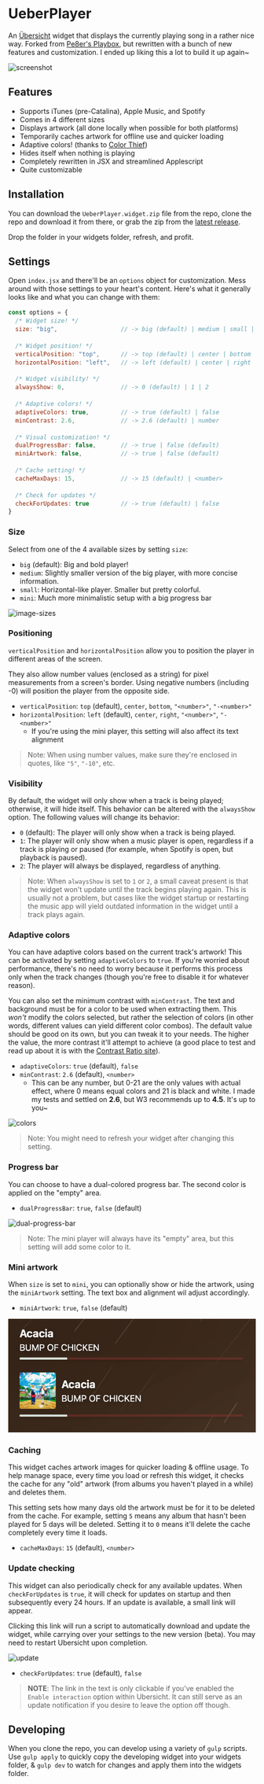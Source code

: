 
# UeberPlayer
An [Übersicht](http://tracesof.net/uebersicht/) widget that displays the currently playing song in a rather nice way. Forked from [Pe8er's Playbox](https://github.com/Pe8er/Playbox.widget), but rewritten with a bunch of new features and customization. I ended up liking this a lot to build it up again~

![screenshot](screenshot.png)

## Features
- Supports iTunes (pre-Catalina), Apple Music, and Spotify
- Comes in 4 different sizes
- Displays artwork (all done locally when possible for both platforms)
- Temporarily caches artwork for offline use and quicker loading
- Adaptive colors! (thanks to [Color Thief](https://lokeshdhakar.com/projects/color-thief/))
- Hides itself when nothing is playing
- Completely rewritten in JSX and streamlined Applescript
- Quite customizable

## Installation
You can download the `UeberPlayer.widget.zip` file from the repo, clone the repo and download it from there, or grab the zip from the [latest release](https://github.com/acluelessdanny/ueberplayer/releases/latest).

Drop the folder in your widgets folder, refresh, and profit.

## Settings
Open `index.jsx` and there'll be an `options` object for customization. Mess around with those settings to your heart's content. Here's what it generally looks like and what you can change with them:

```js
const options = {
  /* Widget size! */
  size: "big",                  // -> big (default) | medium | small | mini

  /* Widget position! */
  verticalPosition: "top",      // -> top (default) | center | bottom | "<number>" | "-<number>"
  horizontalPosition: "left",   // -> left (default) | center | right | "<number>" | "-<number>"

  /* Widget visibility! */
  alwaysShow: 0,                // -> 0 (default) | 1 | 2

  /* Adaptive colors! */
  adaptiveColors: true,         // -> true (default) | false
  minContrast: 2.6,             // -> 2.6 (default) | number

  /* Visual customization! */
  dualProgressBar: false,       // -> true | false (default)
  miniArtwork: false,           // -> true | false (default)

  /* Cache setting! */
  cacheMaxDays: 15,             // -> 15 (default) | <number>

  /* Check for updates */
  checkForUpdates: true         // -> true (default) | false
}
```

### Size
Select from one of the 4 available sizes by setting `size`:

- `big` (default): Big and bold player!
- `medium`: Slightly smaller version of the big player, with more concise information.
- `small`: Horizontal-like player. Smaller but pretty colorful.
- `mini`: Much more minimalistic setup with a big progress bar

![image-sizes](./images/sizes.png)

### Positioning
`verticalPosition` and `horizontalPosition` allow you to position the player in different areas of the screen.

They also allow number values (enclosed as a string) for pixel measurements from a screen's border. Using negative numbers (including -0) will position the player from the opposite side.

- `verticalPosition`: `top` (default), `center`, `bottom`, `"<number>"`, `"-<number>"`
- `horizontalPosition`: `left` (default), `center`, `right`, `"<number>"`, `"-<number>"`
  - If you're using the mini player, this setting will also affect its text alignment

> Note: When using number values, make sure they're enclosed in quotes, like `"5"`, `"-10"`, etc.

### Visibility
By default, the widget will only show when a track is being played; otherwise, it will hide itself. This behavior can be altered with the `alwaysShow` option. The following values will change its behavior:

- `0` (default): The player will only show when a track is being played.
- `1`: The player will only show when a music player is open, regardless if a track is playing or paused (for example, when Spotify is open, but playback is paused).
- `2`: The player will always be displayed, regardless of anything.

> Note: When `alwaysShow` is set to `1` or `2`, a small caveat present is that the widget won't update until the track begins playing again. This is usually not a problem, but cases like the widget startup or restarting the music app will yield outdated information in the widget until a track plays again.

### Adaptive colors
You can have adaptive colors based on the current track's artwork! This can be activated by setting `adaptiveColors` to `true`. If you're worried about performance, there's no need to worry because it performs this process only when the track changes (though you're free to disable it for whatever reason).

You can also set the minimum contrast with `minContrast`. The text and background must be for a color to be used when extracting them. This _won't_ modify the colors selected, but rather the selection of colors (in other words, different values can yield different color combos). The default value should be good on its own, but you can tweak it to your needs. The higher the value, the more contrast it'll attempt to achieve (a good place to test and read up about it is with the [Contrast Ratio site](https://contrast-ratio.com/)).

- `adaptiveColors`: `true` (default), `false`
- `minContrast`: `2.6` (default), `<number>`
  - This can be any number, but 0-21 are the only values with actual effect, where 0 means equal colors and 21 is black and white. I made my tests and settled on **2.6**, but W3 recommends up to **4.5**. It's up to you~

![colors](images/colors.png)

> Note: You might need to refresh your widget after changing this setting.

### Progress bar
You can choose to have a dual-colored progress bar. The second color is applied on the "empty" area.

- `dualProgressBar`: `true`, `false` (default)

![dual-progress-bar](images/dualbar.png)

> Note: The mini player will always have its "empty" area, but this setting will add some color to it.

### Mini artwork
When `size` is set to `mini`, you can optionally show or hide the artwork, using the `miniArtwork` setting. The text box and alignment wil adjust accordingly.

- `miniArtwork`: `true`, `false` (default)

![mini-artwork](images/miniart.png)

### Caching
This widget caches artwork images for quicker loading & offline usage. To help manage space, every time you load or refresh this widget, it checks the cache for any "old" artwork (from albums you haven't played in a while) and deletes them.

This setting sets how many days old the artwork must be for it to be deleted from the cache. For example, setting `5` means any album that hasn't been played for 5 days will be deleted. Setting it to `0` means it'll delete the cache completely every time it loads.

- `cacheMaxDays`: `15` (default), `<number>`

### Update checking
This widget can also periodically check for any available updates. When `checkForUpdates` is `true`, it will check for updates on startup and then subsequently every 24 hours. If an update is available, a small link will appear.

Clicking this link will run a script to automatically download and update the widget, while carrying over your settings to the new version (beta). You may need to restart Ubersicht upon completion.

![update](images/update.png)

- `checkForUpdates`: `true` (default), `false`

> **NOTE**: The link in the text is only clickable if you've enabled the `Enable interaction` option within Ubersicht. It can still serve as an update notification if you desire to leave the option off though.

## Developing
When you clone the repo, you can develop using a variety of `gulp` scripts. Use `gulp apply` to quickly copy the developing widget into your widgets folder, & `gulp dev` to watch for changes and apply them into the widgets folder.
